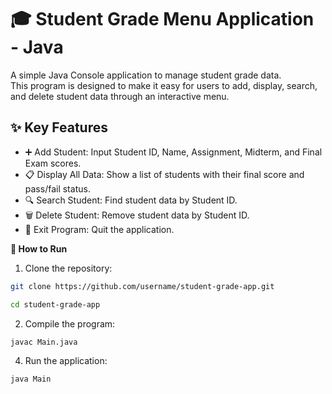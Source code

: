 # 🎓 Student Grade Menu Application - Java

A simple Java Console application to manage student grade data.  
This program is designed to make it easy for users to add, display, search, and delete student data through an interactive menu.

## ✨ Key Features
- ➕ Add Student: Input Student ID, Name, Assignment, Midterm, and Final Exam scores.
- 📋 Display All Data: Show a list of students with their final score and pass/fail status.
- 🔍 Search Student: Find student data by Student ID.
- 🗑️ Delete Student: Remove student data by Student ID.
- 🚪 Exit Program: Quit the application.

**🚀 How to Run**

1. Clone the repository:
```bash
git clone https://github.com/username/student-grade-app.git 
```
```bash
cd student-grade-app
```

2. Compile the program:
```bash
javac Main.java
```

4. Run the application:
```bash
java Main
```
